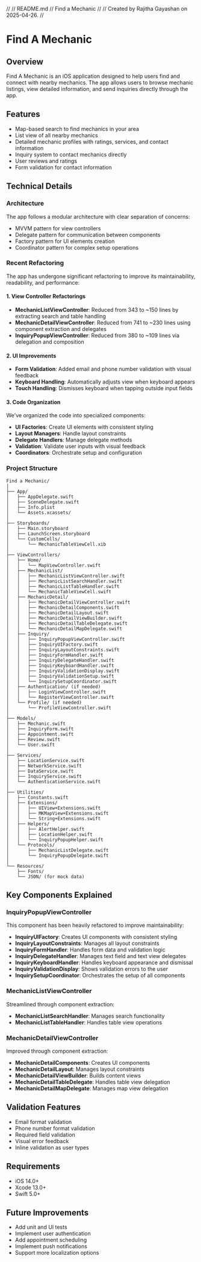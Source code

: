 //
//  README.md
//  Find a Mechanic
//
//  Created by Rajitha Gayashan on 2025-04-26.
//

# Find A Mechanic

## Overview
Find A Mechanic is an iOS application designed to help users find and connect with nearby mechanics. The app allows users to browse mechanic listings, view detailed information, and send inquiries directly through the app.

## Features
- Map-based search to find mechanics in your area
- List view of all nearby mechanics
- Detailed mechanic profiles with ratings, services, and contact information
- Inquiry system to contact mechanics directly
- User reviews and ratings
- Form validation for contact information

## Technical Details

### Architecture
The app follows a modular architecture with clear separation of concerns:
- MVVM pattern for view controllers
- Delegate pattern for communication between components
- Factory pattern for UI elements creation
- Coordinator pattern for complex setup operations

### Recent Refactoring
The app has undergone significant refactoring to improve its maintainability, readability, and performance:

#### 1. View Controller Refactorings
- **MechanicListViewController**: Reduced from 343 to ~150 lines by extracting search and table handling
- **MechanicDetailViewController**: Reduced from 741 to ~230 lines using component extraction and delegates
- **InquiryPopupViewController**: Reduced from 380 to ~109 lines via delegation and composition

#### 2. UI Improvements
- **Form Validation**: Added email and phone number validation with visual feedback
- **Keyboard Handling**: Automatically adjusts view when keyboard appears
- **Touch Handling**: Dismisses keyboard when tapping outside input fields

#### 3. Code Organization
We've organized the code into specialized components:
- **UI Factories**: Create UI elements with consistent styling
- **Layout Managers**: Handle layout constraints
- **Delegate Handlers**: Manage delegate methods
- **Validation**: Validate user inputs with visual feedback
- **Coordinators**: Orchestrate setup and configuration

### Project Structure
```
Find a Mechanic/
│
├── App/
│   ├── AppDelegate.swift
│   ├── SceneDelegate.swift
│   ├── Info.plist
│   └── Assets.xcassets/
│
├── Storyboards/
│   ├── Main.storyboard
│   ├── LaunchScreen.storyboard
│   └── CustomCells/
│       └── MechanicTableViewCell.xib
│
├── ViewControllers/
│   ├── Home/
│   │   └── MapViewController.swift
│   ├── MechanicList/
│   │   ├── MechanicListViewController.swift
│   │   ├── MechanicListSearchHandler.swift
│   │   ├── MechanicListTableHandler.swift
│   │   └── MechanicTableViewCell.swift
│   ├── MechanicDetail/
│   │   ├── MechanicDetailViewController.swift
│   │   ├── MechanicDetailComponents.swift
│   │   ├── MechanicDetailLayout.swift
│   │   ├── MechanicDetailViewBuilder.swift
│   │   ├── MechanicDetailTableDelegate.swift
│   │   └── MechanicDetailMapDelegate.swift
│   ├── Inquiry/
│   │   ├── InquiryPopupViewController.swift
│   │   ├── InquiryUIFactory.swift
│   │   ├── InquiryLayoutConstraints.swift
│   │   ├── InquiryFormHandler.swift
│   │   ├── InquiryDelegateHandler.swift
│   │   ├── InquiryKeyboardHandler.swift
│   │   ├── InquiryValidationDisplay.swift
│   │   ├── InquiryValidationSetup.swift
│   │   └── InquirySetupCoordinator.swift
│   ├── Authentication/ (if needed)
│   │   ├── LoginViewController.swift
│   │   └── RegisterViewController.swift
│   └── Profile/ (if needed)
│       └── ProfileViewController.swift
│
├── Models/
│   ├── Mechanic.swift
│   ├── InquiryForm.swift
│   ├── Appointment.swift
│   ├── Review.swift
│   └── User.swift
│
├── Services/
│   ├── LocationService.swift
│   ├── NetworkService.swift
│   ├── DataService.swift
│   ├── InquiryService.swift
│   └── AuthenticationService.swift
│
├── Utilities/
│   ├── Constants.swift
│   ├── Extensions/
│   │   ├── UIView+Extensions.swift
│   │   ├── MKMapView+Extensions.swift
│   │   └── String+Extensions.swift
│   ├── Helpers/
│   │   ├── AlertHelper.swift
│   │   ├── LocationHelper.swift
│   │   └── InquiryPopupHelper.swift
│   └── Protocols/
│       ├── MechanicListDelegate.swift
│       └── InquiryPopupDelegate.swift
│
└── Resources/
    ├── Fonts/
    └── JSON/ (for mock data)
```

## Key Components Explained

### InquiryPopupViewController
This component has been heavily refactored to improve maintainability:

- **InquiryUIFactory**: Creates UI components with consistent styling
- **InquiryLayoutConstraints**: Manages all layout constraints
- **InquiryFormHandler**: Handles form data and validation logic
- **InquiryDelegateHandler**: Manages text field and text view delegates
- **InquiryKeyboardHandler**: Handles keyboard appearance and dismissal
- **InquiryValidationDisplay**: Shows validation errors to the user
- **InquirySetupCoordinator**: Orchestrates the setup of all components

### MechanicListViewController
Streamlined through component extraction:

- **MechanicListSearchHandler**: Manages search functionality
- **MechanicListTableHandler**: Handles table view operations

### MechanicDetailViewController
Improved through component extraction:

- **MechanicDetailComponents**: Creates UI components
- **MechanicDetailLayout**: Manages layout constraints
- **MechanicDetailViewBuilder**: Builds content views
- **MechanicDetailTableDelegate**: Handles table view delegation
- **MechanicDetailMapDelegate**: Manages map view delegation

## Validation Features
- Email format validation
- Phone number format validation
- Required field validation
- Visual error feedback
- Inline validation as user types

## Requirements
- iOS 14.0+
- Xcode 13.0+
- Swift 5.0+

## Future Improvements
- Add unit and UI tests
- Implement user authentication
- Add appointment scheduling
- Implement push notifications
- Support more localization options
